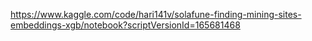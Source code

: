 https://www.kaggle.com/code/hari141v/solafune-finding-mining-sites-embeddings-xgb/notebook?scriptVersionId=165681468
